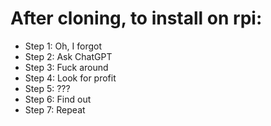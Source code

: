 # After cloning, to install on rpi:
- Step 1: Oh, I forgot
- Step 2: Ask ChatGPT
- Step 3: Fuck around
- Step 4: Look for profit
- Step 5: ???
- Step 6: Find out
- Step 7: Repeat
